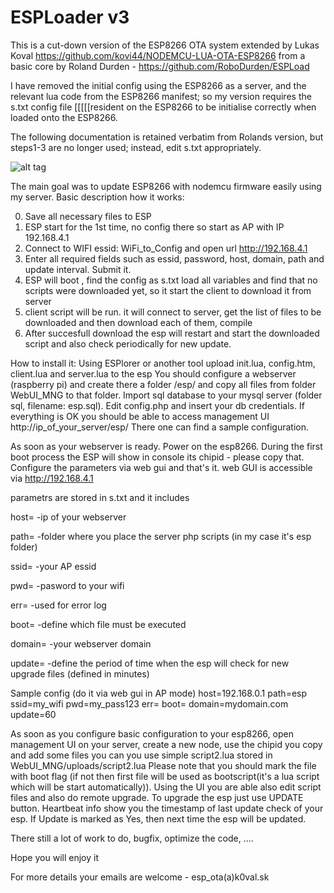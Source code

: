 # ESPLoader v3

This is a cut-down version of the ESP8266 OTA system extended by Lukas Koval 
https://github.com/kovi44/NODEMCU-LUA-OTA-ESP8266
from a basic core by Roland Durden  - https://github.com/RoboDurden/ESPLoad

I have removed the initial config using the ESP8266 as a server, and the relevant lua code from the ESP8266 manifest; so my version requires
the s.txt config file [[[[[resident on the ESP8266 to be initialise correctly when loaded onto the ESP8266.

The following documentation is  retained verbatim from Rolands version, but steps1-3 are no longer used; instead, edit s.txt appropriately.


![alt tag](https://raw.githubusercontent.com/kovi44/NODEMCU-LUA-OTA-ESP8266/master/screenshots/gui_edit.png)


The main goal was to update ESP8266 with nodemcu firmware easily using my server.
Basic description how it works:

0. Save all necessary files to ESP 
1. ESP start for the 1st time, no config there so start as AP with IP 192.168.4.1
2. Connect to WIFI essid: WiFi_to_Config and open url http://192.168.4.1
3. Enter all required fields such as essid, password, host, domain, path and update interval. Submit it.
4. ESP will boot , find the config as s.txt load all variables and find that no scripts were downloaded yet, so it start the client to download it from server
5. client script will be run. it will connect to server, get the list of files to be downloaded and then download each of them, compile
6. After succesfull download the esp will restart and start the downloaded script and also check periodically for new update.

How to install it:
Using ESPlorer or another tool upload init.lua, config.htm, client.lua and server.lua to the esp
You should configure a webserver (raspberry pi) and create there a folder /esp/ and copy all files from folder WebUI_MNG to that folder. Import sql database to your mysql server (folder sql, filename: esp.sql). Edit config.php and insert your db credentials.
If everything is OK you should be able to access management UI http://ip_of_your_server/esp/ There one can find a sample configuration. 

As soon as your webserver is ready. Power on the esp8266. During the first boot process the ESP will show in console its chipid - please copy that. 
Configure the parameters via web gui and that's it. web GUI is accessible via http://192.168.4.1

parametrs are stored in s.txt and it includes

host=   -ip of your webserver

path=   -folder where you place the server php scripts (in my case it's esp folder)

ssid=   -your AP essid

pwd=	-pasword to your wifi

err=	-used for error log

boot=   -define which file must be executed 

domain=	-your webserver domain

update= -define the period of time when the esp will check for new upgrade files (defined in minutes)


Sample config (do it via web gui in AP mode)
host=192.168.0.1
path=esp
ssid=my_wifi
pwd=my_pass123
err=
boot=
domain=mydomain.com
update=60

As soon as you configure basic configuration to your esp8266, open management UI on your server, create a new node, use the chipid you copy and add some files you can you use simple script2.lua stored in WebUI_MNG/uploads/script2.lua Please note that you should mark the file with boot flag (if not then first file will be used as bootscript(it's a lua script which will be start automatically)). 
Using the UI you are able also edit script files and also do remote upgrade. To upgrade the esp just use UPDATE button. Heartbeat info show you the timestamp of last update check of your esp. If Update is marked as Yes, then next time the esp will be updated.

There still a lot of work to do, bugfix, optimize the code, .... 

Hope you will enjoy it

For more details your emails are welcome - esp_ota(a)k0val.sk

